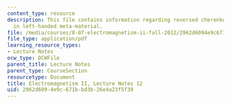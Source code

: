 ```yaml
---
content_type: resource
description: This file contains information regarding reversed cherenkov radiation
  in left-handed meta-material.
file: /media/courses/8-07-electromagnetism-ii-fall-2012/2962d6094e9c671bbd3b26e4a23f5f39_MIT8_07F12_ln12.pdf
file_type: application/pdf
learning_resource_types:
- Lecture Notes
ocw_type: OCWFile
parent_title: Lecture Notes
parent_type: CourseSection
resourcetype: Document
title: Electromagnetism II, Lecture Notes 12
uid: 2962d609-4e9c-671b-bd3b-26e4a23f5f39
---
```

